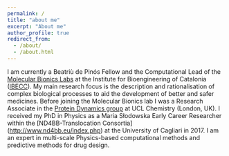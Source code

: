 ```yaml
---
permalink: /
title: "about me"
excerpt: "About me"
author_profile: true
redirect_from: 
  - /about/
  - /about.html
---
```


I am currently a Beatriù de Pinós Fellow and the Computational Lead of the [Molecular Bionics Labs](https://www.molecularbionics.org) at the Institute for Bioengineering of Catalonia ([IBECC](https://ibecbarcelona.eu)). My main research focus is the description and rationalisation of complex biological processes to aid the development of better and safer medicines. 
Before joining the Molecular Bionics lab I was a Research Associate in the [Protein Dynamics group](http://www.gervasiolab.com) at UCL Chemistry (London, UK). I received my PhD in Physics as a Maria Słodowska Early Career Researcher within the [ND4BB-Translocation Consortia] (http://www.nd4bb.eu/index.php)  at the University of Cagliari in 2017. 
I am an expert in multi-scale Physics-based computational methods and predictive methods for drug design.
